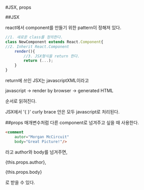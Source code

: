 #JSX, props

##JSX

react에서 component를 만들기 위한 pattern이 정해져 있다. 

```javascript
//1. 새로운 class를 정의한다. 
class NewComponent extends React.Component{
//2. Inherit React.Component
	render(){
		//3. JSX형식을 return 한다. 
		return (...);
	}
}
```

return에 쓰인 JSX는 javascriptXML이라고 

javascript -> render by browser -> generated HTML

순서로 읽혀진다. 

JSX에서 '{  }' curly brace 안은 모두 javascript로 처리된다. 


##props
매개변수처럼 다른 component로 넘겨주고 싶을 때 사용한다. 

```html
<comment
	autor="Morgan McCircuit"
	body="Great Picture!"/>
```

라고 author와 body를 넘겨주면, 

{this.props.author},

{this.props.body}

로 받을 수 있다. 